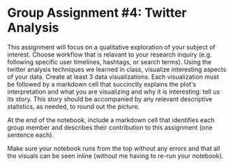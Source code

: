 # Group Assignment #4: Twitter Analysis

This assignment will focus on a qualitative exploration of your subject of interest. Choose workflow that is relavant to your research inquiry (e.g. following specific user timelines, hashtags, or search terms). Using the twitter analysis techniques we learned in class, visualize interesting aspects of your data. Create at least 3 data visualizations. Each visualization must be followed by a markdown cell that succinctly explains the plot's interpretation and what you are visualizing and why it is interesting: tell us its story. This story should be accompanied by any relevant descriptive statistics, as needed, to round out the picture.

At the end of the notebook, include a markdown cell that identifies each group member and describes their contribution to this assignment (one sentence each).

Make sure your notebook runs from the top without any errors and that all the visuals can be seen inline (without me having to re-run your notebook). 
